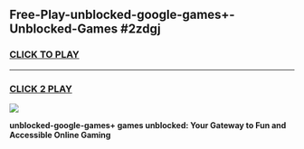 
## Free-Play-unblocked-google-games+-Unblocked-Games #2zdgj
<h3>
<a href="https://news.freeplayer.one?title=unblocked-google-games+&ref=8M">CLICK TO PLAY</a></h3>
<hr>

<h3>
<a href="https://news.freeplayer.one?title=unblocked-google-games+&ref=8M">CLICK 2 PLAY</a>
  
</h3>

<a href="https://news.freeplayer.one?title=unblocked-google-games+&ref=8M"><img src="https://clearcache.store/games.png"></a>


**unblocked-google-games+ games unblocked: Your Gateway to Fun and Accessible Online Gaming**
